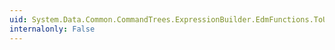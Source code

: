 ```yaml
---
uid: System.Data.Common.CommandTrees.ExpressionBuilder.EdmFunctions.ToUpper(System.Data.Common.CommandTrees.DbExpression)
internalonly: False
---
```


